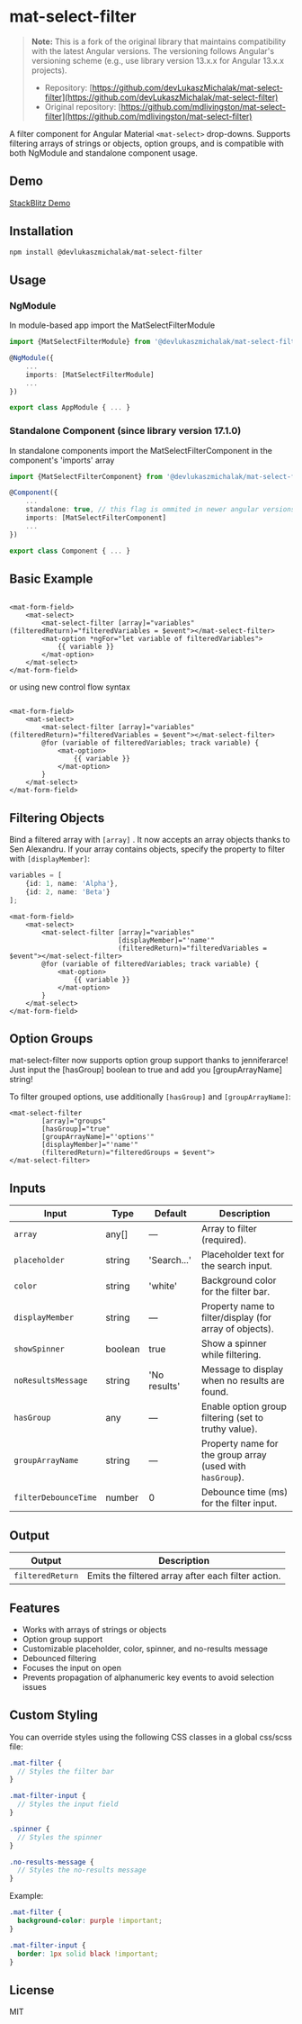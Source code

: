 # mat-select-filter

> **Note:** This is a fork of the original library that maintains compatibility with the latest Angular versions.
> The versioning follows Angular's versioning scheme (e.g., use library version 13.x.x for Angular 13.x.x projects).
> - Repository: [https://github.com/devLukaszMichalak/mat-select-filter](https://github.com/devLukaszMichalak/mat-select-filter)
> - Original repository: [https://github.com/mdlivingston/mat-select-filter](https://github.com/mdlivingston/mat-select-filter)

A filter component for Angular Material `<mat-select>` drop-downs.
Supports filtering arrays of strings or objects, option groups, and is compatible with both NgModule and standalone
component usage.

## Demo

[StackBlitz Demo](https://stackblitz.com/edit/mat-select-filter)

## Installation

```sh
npm install @devlukaszmichalak/mat-select-filter
```

## Usage

### NgModule

In module-based app import the MatSelectFilterModule

```ts
import {MatSelectFilterModule} from '@devlukaszmichalak/mat-select-filter';

@NgModule({
    ...
    imports: [MatSelectFilterModule]
    ...
})

export class AppModule { ... }
```

### Standalone Component (since library version 17.1.0)

In standalone components import the MatSelectFilterComponent in the component's 'imports' array

```ts
import {MatSelectFilterComponent} from '@devlukaszmichalak/mat-select-filter';

@Component({
    ...
    standalone: true, // this flag is ommited in newer angular versions 
    imports: [MatSelectFilterComponent]
    ...
})

export class Component { ... }
```

## Basic Example

```angular2html

<mat-form-field>
    <mat-select>
        <mat-select-filter [array]="variables" (filteredReturn)="filteredVariables = $event"></mat-select-filter>
        <mat-option *ngFor="let variable of filteredVariables">
            {{ variable }}
        </mat-option>
    </mat-select>
</mat-form-field>
```

or using new control flow syntax

```angular181html

<mat-form-field>
    <mat-select>
        <mat-select-filter [array]="variables" (filteredReturn)="filteredVariables = $event"></mat-select-filter>
        @for (variable of filteredVariables; track variable) {
            <mat-option>
                {{ variable }}
            </mat-option>
        }
    </mat-select>
</mat-form-field>
```

## Filtering Objects

Bind a filtered array with `[array]` .
It now accepts an array objects thanks to Sen Alexandru.
If your array contains objects, specify the property to filter with `[displayMember]`:

```ts
variables = [
    {id: 1, name: 'Alpha'},
    {id: 2, name: 'Beta'}
];
```

```angular181html
<mat-form-field>
    <mat-select>
        <mat-select-filter [array]="variables"
                           [displayMember]="'name'"
                           (filteredReturn)="filteredVariables = $event"></mat-select-filter>
        @for (variable of filteredVariables; track variable) {
            <mat-option>
                {{ variable }}
            </mat-option>
        }
    </mat-select>
</mat-form-field>
```

## Option Groups

mat-select-filter now supports option group support thanks to jenniferarce! Just input the [hasGroup] boolean to true and add you [groupArrayName] string!

To filter grouped options, use additionally `[hasGroup]` and `[groupArrayName]`:

```angular181html
<mat-select-filter
        [array]="groups"
        [hasGroup]="true"
        [groupArrayName]="'options'"
        [displayMember]="'name'"
        (filteredReturn)="filteredGroups = $event">
</mat-select-filter>
```

## Inputs

| Input                | Type    | Default      | Description                                               |
|----------------------|---------|--------------|-----------------------------------------------------------|
| `array`              | any[]   | —            | Array to filter (required).                               |
| `placeholder`        | string  | 'Search...'  | Placeholder text for the search input.                    |
| `color`              | string  | 'white'      | Background color for the filter bar.                      |
| `displayMember`      | string  | —            | Property name to filter/display (for array of objects).   |
| `showSpinner`        | boolean | true         | Show a spinner while filtering.                           |
| `noResultsMessage`   | string  | 'No results' | Message to display when no results are found.             |
| `hasGroup`           | any     | —            | Enable option group filtering (set to truthy value).      |
| `groupArrayName`     | string  | —            | Property name for the group array (used with `hasGroup`). |
| `filterDebounceTime` | number  | 0            | Debounce time (ms) for the filter input.                  |

## Output

| Output           | Description                                        |
|------------------|----------------------------------------------------|
| `filteredReturn` | Emits the filtered array after each filter action. |

## Features

- Works with arrays of strings or objects
- Option group support
- Customizable placeholder, color, spinner, and no-results message
- Debounced filtering
- Focuses the input on open
- Prevents propagation of alphanumeric key events to avoid selection issues

## Custom Styling

You can override styles using the following CSS classes in a global css/scss file:

```scss
.mat-filter {
  // Styles the filter bar
}

.mat-filter-input {
  // Styles the input field
}

.spinner {
  // Styles the spinner
}

.no-results-message {
  // Styles the no-results message
}
```

Example:

```scss
.mat-filter {
  background-color: purple !important;
}

.mat-filter-input {
  border: 1px solid black !important;
}
```

## License

MIT
